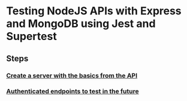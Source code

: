 # Testing NodeJS APIs with Express and MongoDB using Jest and Supertest


## Steps

### [Create a server with the basics from the API](https://medium.com/@chrisbenseler/testing-nodejs-apis-pt-i-create-express-api-with-authentication-eb9c3f678767)

### [Authenticated endpoints to test in the future](https://medium.com/@chrisbenseler/testing-nodejs-apis-pt-ii-some-authenticated-endpoints-to-test-in-the-future-1ae2c5bbf06f)